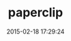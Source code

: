 ---
layout: post
title:  "paperclip"
repo:   "thoughtbot/paperclip"
date:   2015-02-18 17:29:24
gemurl: https://github.com/thoughtbot/paperclip
---